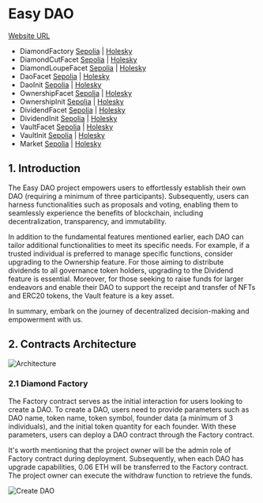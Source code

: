 # Easy DAO

[Website URL](https://easy-dao-beige.vercel.app/)

- DiamondFactory [Sepolia](https://sepolia.etherscan.io/address/0xd829336caE107E5Ae675976A8693024c4AAce061) | [Holesky](https://holesky.etherscan.io/address/0xd829336caE107E5Ae675976A8693024c4AAce061)
- DiamondCutFacet [Sepolia](https://sepolia.etherscan.io/address/0x9cE63b19cD81dfd19987428E504EB4798a96fF28) | [Holesky](https://holesky.etherscan.io/address/0x9cE63b19cD81dfd19987428E504EB4798a96fF28)
- DiamondLoupeFacet [Sepolia](https://sepolia.etherscan.io/address/0x520368386a2726422821773A32BE369e05e5e579) | [Holesky](https://holesky.etherscan.io/address/0x520368386a2726422821773A32BE369e05e5e579)
- DaoFacet [Sepolia](https://sepolia.etherscan.io/address/0x7Db2A483C84d4b49Da487E0E0fAe256Aa29e33C4) | [Holesky](https://holesky.etherscan.io/address/0x7Db2A483C84d4b49Da487E0E0fAe256Aa29e33C4)
- DaoInit [Sepolia](https://sepolia.etherscan.io/address/0x95F87F7c7120364c18F8d8c7c78A06B0C9C21d13) | [Holesky](https://holesky.etherscan.io/address/0x95F87F7c7120364c18F8d8c7c78A06B0C9C21d13)
- OwnershipFacet [Sepolia](https://sepolia.etherscan.io/address/0x16c16C6bB7548Cac5d0b45cfBC7fB559aBcc7030) | [Holesky](https://holesky.etherscan.io/address/0x16c16C6bB7548Cac5d0b45cfBC7fB559aBcc7030)
- OwnershipInit [Sepolia](https://sepolia.etherscan.io/address/0x9363313bf642b0648dF45b649B342ee3fDDF1b38) | [Holesky](https://holesky.etherscan.io/address/0x9363313bf642b0648dF45b649B342ee3fDDF1b38)
- DividendFacet [Sepolia](https://sepolia.etherscan.io/address/0xC1d94a2C3b3be8FC2970478b393f1549524aA9D7) | [Holesky](https://holesky.etherscan.io/address/0xC1d94a2C3b3be8FC2970478b393f1549524aA9D7)
- DividendInit [Sepolia](https://sepolia.etherscan.io/address/0x11148f6ABb7d6879d11eE037Ca47A0fBB82d855d) | [Holesky](https://holesky.etherscan.io/address/0x11148f6ABb7d6879d11eE037Ca47A0fBB82d855d)
- VaultFacet [Sepolia](https://sepolia.etherscan.io/address/0x75CeCF600f6C3Da7e663Cfb38Bb3A95AB0D8eF0D) | [Holesky](https://holesky.etherscan.io/address/0x75CeCF600f6C3Da7e663Cfb38Bb3A95AB0D8eF0D)
- VaultInit [Sepolia](https://sepolia.etherscan.io/address/0x9b5Bcb397C9429953E37143EADe9f7F7Bc3998B4) | [Holesky](https://holesky.etherscan.io/address/0x9b5Bcb397C9429953E37143EADe9f7F7Bc3998B4)
- Market [Sepolia](https://sepolia.etherscan.io/address/0x44536FE6e02928A7381776F2285Ef6155a3fFC4c) | [Holesky](https://holesky.etherscan.io/address/0x44536FE6e02928A7381776F2285Ef6155a3fFC4c)

## 1. Introduction

The Easy DAO project empowers users to effortlessly establish their own DAO (requiring a minimum of three participants). Subsequently, users can harness functionalities such as proposals and voting, enabling them to seamlessly experience the benefits of blockchain, including decentralization, transparency, and immutability.

In addition to the fundamental features mentioned earlier, each DAO can tailor additional functionalities to meet its specific needs. For example, if a trusted individual is preferred to manage specific functions, consider upgrading to the Ownership feature. For those aiming to distribute dividends to all governance token holders, upgrading to the Dividend feature is essential. Moreover, for those seeking to raise funds for larger endeavors and enable their DAO to support the receipt and transfer of NFTs and ERC20 tokens, the Vault feature is a key asset.

In summary, embark on the journey of decentralized decision-making and empowerment with us.

## 2. Contracts Architecture

![Architecture](https://github.com/edward821220/EssyDAO/assets/105776097/b8c1183c-4ea2-4747-90f5-e96fe9d93817)

### 2.1 Diamond Factory

The Factory contract serves as the initial interaction for users looking to create a DAO. To create a DAO, users need to provide parameters such as DAO name, token name, token symbol, founder data (a minimum of 3 individuals), and the initial token quantity for each founder. With these parameters, users can deploy a DAO contract through the Factory contract.

It's worth mentioning that the project owner will be the admin role of Factory contract during deployment. Subsequently, when each DAO has upgrade capabilities, 0.06 ETH will be transferred to the Factory contract. The project owner can execute the withdraw function to retrieve the funds.

![Create DAO](https://github.com/edward821220/EssyDAO/assets/105776097/654ff8a9-35f4-4bcd-8ae3-ad9926d64a1d)
